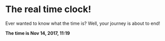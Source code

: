 # The real time clock!

Ever wanted to know what the time is? Well, your journey is about to end!

**The time is Nov 14, 2017, 11:19**